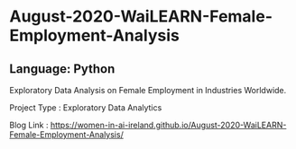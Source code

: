 # August-2020-WaiLEARN-Female-Employment-Analysis
## Language: Python
Exploratory Data Analysis on Female Employment in Industries Worldwide.

Project Type : Exploratory Data Analytics

Blog Link : https://women-in-ai-ireland.github.io/August-2020-WaiLEARN-Female-Employment-Analysis/
